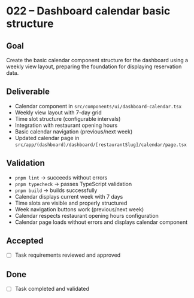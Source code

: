 # 022 – Dashboard calendar basic structure

## Goal

Create the basic calendar component structure for the dashboard using a weekly view layout, preparing the foundation for displaying reservation data.

## Deliverable

- Calendar component in `src/components/ui/dashboard-calendar.tsx`
- Weekly view layout with 7-day grid
- Time slot structure (configurable intervals)
- Integration with restaurant opening hours
- Basic calendar navigation (previous/next week)
- Updated calendar page in `src/app/(dashboard)/dashboard/[restaurantSlug]/calendar/page.tsx`

## Validation

- `pnpm lint` → succeeds without errors
- `pnpm typecheck` → passes TypeScript validation
- `pnpm build` → builds successfully
- Calendar displays current week with 7 days
- Time slots are visible and properly structured
- Week navigation buttons work (previous/next week)
- Calendar respects restaurant opening hours configuration
- Calendar page loads without errors and displays calendar component

## Accepted

- [ ] Task requirements reviewed and approved

## Done

- [ ] Task completed and validated
